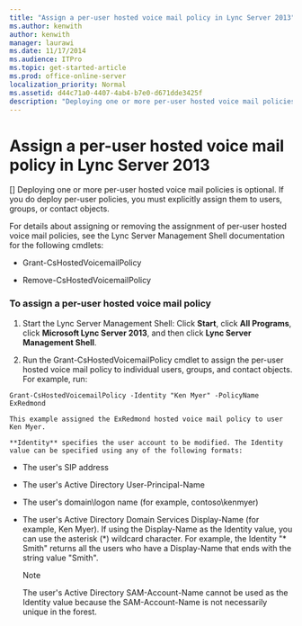 ```yaml
---
title: "Assign a per-user hosted voice mail policy in Lync Server 2013"
ms.author: kenwith
author: kenwith
manager: laurawi
ms.date: 11/17/2014
ms.audience: ITPro
ms.topic: get-started-article
ms.prod: office-online-server
localization_priority: Normal
ms.assetid: d44c71a0-4407-4ab4-b7e0-d671dde3425f
description: "Deploying one or more per-user hosted voice mail policies is optional. If you do deploy per-user policies, you must explicitly assign them to users, groups, or contact objects."
---
```


# Assign a per-user hosted voice mail policy in Lync Server 2013
[]
Deploying one or more per-user hosted voice mail policies is optional. If you do deploy per-user policies, you must explicitly assign them to users, groups, or contact objects.
  
For details about assigning or removing the assignment of per-user hosted voice mail policies, see the Lync Server Management Shell documentation for the following cmdlets:
  
- Grant-CsHostedVoicemailPolicy
    
- Remove-CsHostedVoicemailPolicy
    
### To assign a per-user hosted voice mail policy

1. Start the Lync Server Management Shell: Click **Start**, click **All Programs**, click **Microsoft Lync Server 2013**, and then click **Lync Server Management Shell**.
    
2. Run the Grant-CsHostedVoicemailPolicy cmdlet to assign the per-user hosted voice mail policy to individual users, groups, and contact objects. For example, run:
    
  ```
  Grant-CsHostedVoicemailPolicy -Identity "Ken Myer" -PolicyName ExRedmond
  ```

    This example assigned the ExRedmond hosted voice mail policy to user Ken Myer.
    
    **Identity** specifies the user account to be modified. The Identity value can be specified using any of the following formats: 
    
  - The user's SIP address
    
  - The user's Active Directory User-Principal-Name
    
  - The user's domain\logon name (for example, contoso\kenmyer)
    
  - The user's Active Directory Domain Services Display-Name (for example, Ken Myer). If using the Display-Name as the Identity value, you can use the asterisk (\*) wildcard character. For example, the Identity "\* Smith" returns all the users who have a Display-Name that ends with the string value "Smith".
    
    > [!NOTE]
    > The user's Active Directory SAM-Account-Name cannot be used as the Identity value because the SAM-Account-Name is not necessarily unique in the forest. 
  

